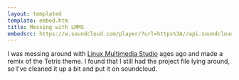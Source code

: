 ```yaml
---
layout: templated
template: embed.htm
title: Messing with LMMS
embedsrc: https://w.soundcloud.com/player/?url=https%3A//api.soundcloud.com/tracks/95693478&amp;color=ff5500&amp;auto_play=false&amp;hide_related=false&amp;show_artwork=true
---
```


I was messing around with [Linux Multimedia Studio](http://lmms.sourceforge.net/)
ages ago and made a remix of the Tetris theme. I found that I still had the
project file lying around, so I've cleaned it up a bit and put it on soundcloud.
